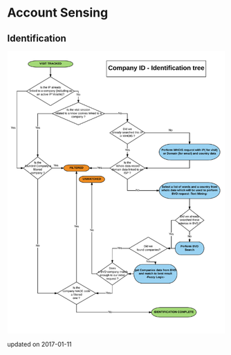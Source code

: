 # Account Sensing 

## Identification

![Decision tree](accountsensing/img/IdentificationDecisionTree.png)

updated on 2017-01-11

